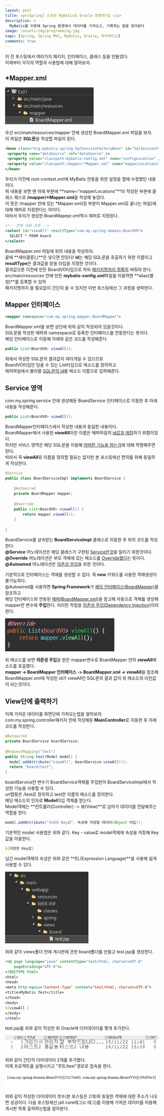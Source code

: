 ```yaml
---
layout: post
title: <p>[Spring] 스프링 MyBatis로 Oracle 연동하기2 </p>
description: >
  MyBatis를 이용해 Spring 환경에서 데이터를 가져오고, 기록하는 법을 알아본다
image: /assets/img/programming.jpg
tags: [Spring, Spring MVC, MyBatis, Oracle, 마이바티스]
comments: true
---
```

<head>
  <link rel="stylesheet" type="text/css" href="../../assets/css/obsidian.css" />
</head>
 
 이 전 포스팅에서 여러가지 패키지, 인터페이스, 클래스 등을 만들었다.<br>
 이제부터 각각의 역할과 사용법에 대해 알아보자.

## *Mapper.xml

  <img src="/assets/img/spring/oracle3.png">

 우선 src/main/resources/mapper 안에 생성한 BoardMapper.xml 파일을 보자.<br>
 이 파일은 **SQL문**을 작성할 파일이 된다.

 ~~~xml
<bean class="org.mybatis.spring.SqlSessionFactoryBean" id="SqlSessionFactory">
  <property name="dataSource" ref="dataSource" />
  <property value="classpath:mybatis-config.xml" name="configLocation" />
  <property value="classpath:/mapper/*Mapper.xml" name="mapperLocations" />
</bean>
 ~~~

 우리가 이전에 root-context.xml에 MyBatis 연동을 위한 설정을 할때 수정했던 내용이다.<br>
 위 내용을 보면 맨 아래 부분에 **name="mapperLocations"**라 작성된 부분에 클래스 패스로 **/mapper/*Mapper.xml**을 작성해 놓았다. <br>
 이 뜻은 /mapper 안에 있는 *Mapper.xml(뒷 부분이 Mapper.xml로 끝나는 파일)에 대해 매퍼로 지정한다는 의미다.<br>
 따라서 우리가 생성한 BoardMapepr.xml역시 매퍼로 지정된다.

~~~xml
<!-- 전체 내용 조회 -->
<select id="viewAll" resultType="com.my.spring.domain.BoardVO">
  SELECT * FROM board
</select>
~~~

 BoardMapper.xml 파일에 위의 내용을 작성하자.<br>끝에 **세미콜론(;)**은 넣으면 안된다!
 **id**는 해당 SQL문을 호출하기 위한 이름이고 **resultType**은 결과값을 받을 타입을 지정한 것이다.<br>
 결과값으론 이전에 만든 BoardVO타입으로 하되 <u>패키지명까지 정확히</u> 써줘야 한다.<br>
 src/main/resources 안에 만든 **mybatis-config.xml**파일을 이용하면 **alias(별칭)**를 등록할 수 있어<br>
 패키지명까지 쓸 필요없이 간단히 쓸 수 있지만 이번 포스팅에선 그 과정을 생략한다.

## Mapper 인터페이스

~~~xml
<mapper namespace="com.my.spring.mapper.BoardMapper">
~~~

 BoardMapper.xml을 보면 상단에 위와 같이 작성되어 있을것이다.<br>
 SQL문을 작성한 매퍼와 namespace로 등록한 인터페이스를 연동한다는 뜻이다.<br>
 해당 인터페이스로 이동해 아래와 같은 코드를 작성해준다.

~~~java
public List<BoardVO> viewAll();
~~~
 
 위에서 작성한 SQL문의 결과값이 여러개일 수 있으므로 <br>
 BoardVO타입만 담을 수 있는 List타입으로 메소드를 정의하고<br>
 매퍼파일에서 불러올 <u>SQL문의 id</u>를 메소드 이름으로 입력해준다.

## Service 영역

 com.my.spring.service 안에 생성해둔 BoardService 인터페이스로 이동한 후 아래 내용을 작성해준다.

~~~java
public List<BoardVO> viewAll();
~~~

BoardMapper인터페이스에서 작성한 내용과 동일한 내용이다.<br>
BoardMapper에서 사용한 **viewAll**이란 이름은 매퍼파일의 <u>id값과 매칭</u>하기 위함이었다.<br>
하지만 서비스 영역은 해당 SQL문을 이용해 <u>어떠한 기능을 하는가</u>에 대해 작명해주면 된다.<br>
따라서 꼭 **viewAll**로 이름을 정의할 필요는 없지만 본 포스팅에선 편의를 위해 동일하게 작성한다.

~~~java
@Service
public class BoardServiceImpl implements BoardService {
	
	@Autowired
	private BoardMapper mapper;
	
	@Override
	public List<BoardVO> viewAll() {
		return mapper.viewAll();
	}

}
~~~

BoardService를 상속받는 **BoardServiceImpl** 클래스로 이동한 후 위의 코드를 작성한다.<br>
**@Service** 어노테이션은 해당 클래스가 구현된 <u>Service란것</u>을 알리기 위한것이다.<br>
**@Override** 어노테이션은 부모 객체에 있는 메소드를 <u>Override했다</u>는 뜻이다.<br>
**@Autowired** 어노테이션은 <u>의존성 주입</u>을 위한 것이다.

기본적으로 인터페이스는 객체를 생성할 수 없다. 즉 **new** 키워드를 사용한 객체생성이 불가능하다.<br>
@Autowired를 사용하면 **Spring Framework**가 <u>해당 인터페이스(BoardMapper)</u>를 참조하고 <br>
해당 인터페이스와 연동된 <u>매퍼(BoardMapper.xml)</u>을 참고해 자동으로 객체를 생성해 mapper란 변수에 **주입**한다.
이러한 작업을 <a href="https://po9357.github.io/spring/2019-05-06-DependencyInjection/">의존성 주입(Dependency Injection)</a>이라 한다.<br>

<img src="/assets/img/spring/serviceImpl.png">

위 메소드를 보면 **의존성 주입**을 받은 mapper변수로 BoardMapper 안의 **viewAll**메소드를 호출했다.<br>
**mapper -> BoardMapper 인터페이스 -> BoardMapper.xml -> viewAll**을 참조해 <br>
BoardMapper.xml에 작성된 id가 viewAll인 SQL문의 결과 값이 위 메소드의 리턴값이 되는것이다.

## View단에 출력하기

 이제 가져온 데이터를 화면단에 가져오는법을 알아보자.<br>
 com.my.spring.controller패키지 안에 작성해둔 **MainController**로 이동한 후 아래 코드를 작성한다.

~~~java
@Autowired
private BoardService boardService;

@RequestMapping("test")
public String test(Model model) {
  model.addAttribute("viewAll", boardService.viewAll());
  return "board/test";
}
~~~

boardService란 변수가 BoardService객체를 주입받아 BoardServiceImpl에서 작성한 기능을 사용할 수 있다.<br>
url맵핑은 /test로 정의하고 test란 이름의 메소드를 정의한다.<br>
해당 메소드의 인자로 **Model**타입 객체를 받는다.<br> 
Model객체는 **컨트롤러(Controller) -> 뷰(View)**로 넘어가 데이터를 전달해주는 역할을 한다.

~~~java
model.addAttribute("속성의 Key값", 속성에 저장할 데이터(Object 타입));
~~~

기본적인 model 사용법은 위와 같다. Key - value로 model객체에 속성을 저장해 Key값을 이용한다.

~~~jsp
${저장한 Key값}
~~~

넘긴 model객체의 속성은 위와 같은 **EL(Expression Language)**을 사용해 쉽게 사용할 수 있다.

<img src="/assets/img/spring/view.png">

위와 같이 views폴더 안에 게시판에 관한 board폴더를 만들고 test.jsp를 생성한다.<br>

~~~jsp
<%@ page language="java" contentType="text/html; charset=UTF-8"
    pageEncoding="UTF-8"%>
<!DOCTYPE html>
<html>
<head>
<meta http-equiv="Content-Type" content="text/html; charset=UTF-8">
<title>MyBatis Test</title>
</head>
<body>
${viewAll }
</body>
</html>
~~~

test.jsp를 위와 같이 작성한 뒤 Oracle에 더미데이터를 몇개 추가한다.

<img src="/assets/img/spring/oracle8.png">

위와 같이 간단히 더미데이터 2개를 추가했다. <br>
이제 프로젝트를 실행시키고 "루트/test"경로로 접속을 한다.

<img src="/assets/img/spring/dbTest.png">

위와 같이 작성한 더미데이터 갯수(본 포스팅은 2개)와 동일한 객체에 대한 주소가 나오면 성공이다.
다음 포스팅에선 jstl core태그(c 태그)를 이용해 가져온 데이터를 이용해 게시판 목록 출력하는법을 알아본다.

